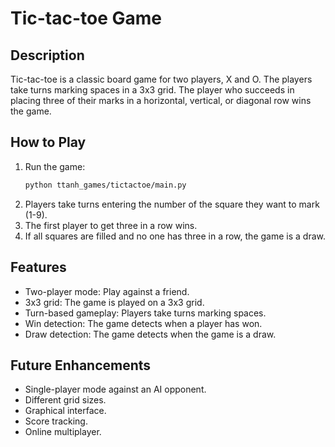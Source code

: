 # Tic-tac-toe Game

## Description
Tic-tac-toe is a classic board game for two players, X and O. The players take turns marking spaces in a 3x3 grid. The player who succeeds in placing three of their marks in a horizontal, vertical, or diagonal row wins the game.

## How to Play

1.  Run the game:
    ```bash
    python ttanh_games/tictactoe/main.py
    ```
2.  Players take turns entering the number of the square they want to mark (1-9).
3.  The first player to get three in a row wins.
4.  If all squares are filled and no one has three in a row, the game is a draw.

## Features

*   Two-player mode: Play against a friend.
*   3x3 grid: The game is played on a 3x3 grid.
*   Turn-based gameplay: Players take turns marking spaces.
*   Win detection: The game detects when a player has won.
*   Draw detection: The game detects when the game is a draw.

## Future Enhancements

*   Single-player mode against an AI opponent.
*   Different grid sizes.
*   Graphical interface.
*   Score tracking.
*   Online multiplayer.

